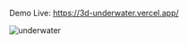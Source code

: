 Demo Live: https://3d-underwater.vercel.app/

![underwater](https://github.com/user-attachments/assets/ef5e2e9c-db05-4f73-af90-0411f1e73a7a)
